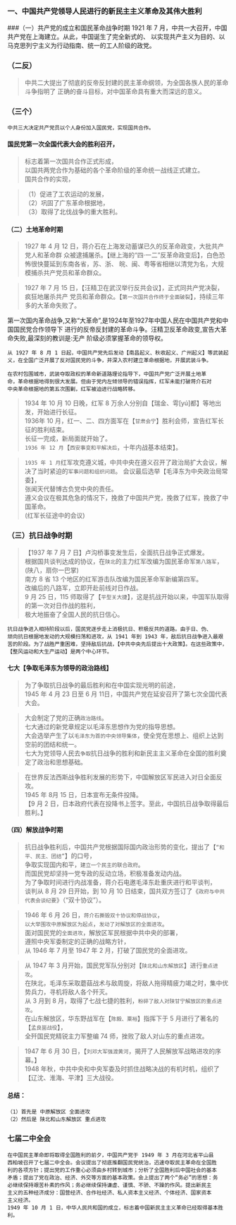 ### 一、中国共产党领导人民进行的新民主主义革命及其伟大胜利
###（一）共产党的成立和国民革命战争时期
    1921 年 7 月，中共一大召开，中国共产党在上海建立。从此，中国诞生了完全新式的、
    以实现共产主义为目的、以马克思列宁主义为行动指南、统一的工人阶级的政党。

### （二反）
>   中共二大提出了彻底的反帝反封建的民主革命纲领，为全国各族人民的革命斗争指明了
    正确的奋斗目标，对中国革命具有重大而深远的意义。

### （三个）
    中共三大决定共产党员以个人身份加入国民党，实现国共合作。

#### 国民党第一次全国代表大会的胜利召开，
>   标志着第一次国共合作正式形成，    
    以国共两党合作为基础的各个革命阶级的革命统一战线正式建立。    
    国共合作的实现，    
    
>   （1）促进了工农运动的发展，    
    （2）巩固了广东革命根据地，    
    （3）取得了北伐战争的重大胜利。    

#### （二）土地革命时期
>   1927 年 4 月 12 日，蒋介石在上海发动蓄谋已久的反革命政变，大批共产党人和革命群
    众被逮捕屠杀。【继上海的“四·一二”反革命政变后】，白色恐怖很快蔓延到东南各省，苏、浙、
    皖、闽、粤等省相继以清党为名，大规模捕杀共产党员和革命群众。
    
>   1927 年 7 月 15 日，【汪精卫在武汉举行反共会议】，正式同共产党决裂，疯狂地屠杀共产
    党员和革命群众。【`第一次国共合作终于全面破裂`】，持续三年多的大革命失败了。

第一次国内革命战争,又称“大革命”,是1924年至1927年中国人民在中国共产党和中国国民党合作领导下
    进行的反帝反封建的革命斗争。汪精卫反革命政变,宣告大革命失败,最深刻的教训是:无产
    阶级必须掌握革命的领导权。

    从 1927 年 8 月 1 日起，中国共产党先后发动【南昌起义、秋收起义、广州起义】等武装起
    义，在全国广泛开展了反对国民党的斗争，并深入农村建立革命根据地，开展武装斗争。

    在农村包围城市，武装夺取政权的革命新道路理论指导下，中国共产党广泛开展土地革
    命，革命根据地得到很大发展。但由于党内左倾领导的错误指挥，红军未能打破蒋介石对
    中央革命根据地的第五次围剿，红军被迫进行战略转移。

>   1934 年 10 月 10 日晚，红军 8 万余人分别自【瑞金、雩[yú]都】等地出发，开始进行长征。    
1936年 10 月，红一、二、四方面军在【`甘肃会宁`】胜利会师，宣告红军长征的胜利结束。    
长征一完成，新局面就开始了。    
`1936 年 12 月`【`西安事变和平解决后`，十年内战基本结束】。    

>   `1935 年 1 月`红军攻克遵义城，中共中央在遵义召开了政治局扩大会议，解决了当时紧迫的`军事问题和组织问题`。
会议最后选举【毛泽东为中央政治局常委】，    
张闻天代替博古负党中央的责任。    
遵义会议在极其危急的情况下，挽救了中国共产党，挽救了红军，挽救了中国革命。    
(红军长征途中的会议)

### （三）抗日战争时期
>   【1937 年 7 月 7 日】卢沟桥事变发生后，全面抗日战争正式爆发。     
根据国共谈判达成的协议，在`陕北`的主力红军改编为国民革命军`第八路军`，(陕八，扇你一巴掌)         
南方 8 省 13 个地区的红军游击队改编为国民革命军新编第四军。     
改编后的八路军，立即开赴前线对日作战。     
9 月 25 日，115 师取得了【`平型关大捷`】，这是抗战开始以来，中国军队取得的第一次对日作战的胜利，     
极大地振奋了全国人民的抗日信心。     

    抗日战争进入相持阶段以后，国民党逐步走上消极抗日、积极反共的道路。由于日、伪、
    顽向抗日根据地发动的大规模扫荡和进攻，从 1941 年到 1943 年，敌后抗日战争进入最艰
    苦的阶段。为了战胜严重困难，坚持敌后抗战，【中共中央先后提出十大政策】。在这些政策中，
    【整风运动和大生产运动】是两个中心环节。

#### 七大【争取毛泽东为领导的政治路线】
>   为了争取抗日战争的最后胜利和在中国实现光明的前途，      
1945 年 4 月 23 日至 6 月 11日，中国共产党在延安召开了第七次全国代表大会。      
          
>   大会制定了党的正确``政治路线``。      
    七大通过的新党章规定以毛泽东思想作为党的指导思想。      
    大会选举产生了以``毛泽东为首的中央领导集体``，使全党在思想上、组织上达到空前的团结和统一。      
    七大为党领导人民去``争取``抗日战争的胜利和新民主主义革命在全国的胜利奠定了政治和思想基础。      
      
>   在世界反法西斯战争胜利发展的形势下，中国解放区军民进入对日全面反攻。      
    1945 年 8月 15 日，日本宣布无条件投降。      
    【9 月 2 日，日本政府代表在投降书上签字。至此，中国抗日战争取得最后胜利。】      

#### （四）解放战争时期
>   抗日战争胜利后，中国共产党根据国际国内政治形势的变化，提出了【`“和平、民主、团结”`】的口号，        
争取实现国内和平，`建立一个民主的联合政府`。        
而国民党却坚持一党专政的反动立场，积极准备发动内战。        
为了争取时间进行内战准备，蒋介石电邀毛泽东赴重庆进行和平谈判，        
谈判从 8 月 29 日开始，到 10 月 10 日结束，国共双方签订了《`政府与中共代表会谈纪要`》（“双十协议”）。        

>   1946 年 6 月 26 日，`蒋介石撕毁双十协议和停战协议`，        
`以大举围攻中原解放区为起点`，`发动了对解放区的全面进攻`。        
面对国民党的`全面进攻`，解放区军民根据中共中央的部署，        
遵照中央军委制定的正确的战略方针，        
从 1946 年 7 月至 1947 年 2 月，打破了国民党的全面进攻。        

>   从 1947 年 3 月开始，国民党军队分别对【`陕北和山东解放区`】进行`重点进攻`。           
在陕北，毛泽东采取蘑菇战术与敌周旋，将敌人拖得精疲力竭之时，集中优势兵力，寻机将敌人各个歼灭。           
从 3 月到 8 月，取得了七战七捷的胜利，`粉碎了敌人对陕甘宁解放区的重点进攻`。           
在山东解放区，华东野战军在【`陈毅、粟裕`】指挥下于 5 月进行了著名的【`孟良崮战役`】，           
全歼国民党精锐主力军整编 74 师，挫败了敌人对山东的重点进攻。           

>   1947 年 6 月 30 日，【`刘邓大军强渡黄河`，揭开了人民解放军战略进攻的序幕。】      
    1948 年秋，中共中央和中央军委及时抓住战略决战的有机时机，组织了【辽沈、淮海、平津】三大战役。

#### 总结：
    （1）首先是 中原解放区 全面进攻
    （2）然后是 陕北和山东解放区 重点进攻



### 七届二中全会
    在中国民主革命即将取得全国胜利的前夕，中国共产党于 1949 年 3 月在河北省平山县
    西柏坡召开了七届二中全会。会议提出了彻底推翻国民党统治，迅速夺取民主革命在全国胜
    利的各项方针；提出党的工作重心必须由乡村转到城市；分析了全国胜利后中国社会的基本
    矛盾；提出了党在政治、经济、外交等方面的基本政策。会上提出了两个“务必”的思想：务
    必继续保持艰苦朴素的作风；务必继续保持谦虚、谨慎、不骄、不躁的作风。提出新民主
    主义的五种经济成分：国营经济、合作社经济、私人资本主义经济、个体经济、国家资本
    主义经济。
    1949 年 10 月 1 日，中华人民共和国的成立，标志着中国新民主主义革命已经取得基本胜利。